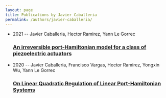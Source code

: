 ```yaml
---
layout: page
title: Publications by Javier Caballeria
permalink: /authors/javier-caballeria/
---
```


<ul class="post-list">
<li><span class='post-meta'>2021 -- Javier Caballeria, Hector Ramirez, Yann Le Gorrec</span><h3><a class='post-link' href='../../an-irreversible-port-hamiltonian-model-for-a-class-of-piezoelectric-actuators'>An irreversible port-Hamiltonian model for a class of piezoelectric actuators</a></h3></li>
<li><span class='post-meta'>2020 -- Javier Caballeria, Francisco Vargas, Hector Ramirez, Yongxin Wu, Yann Le Gorrec</span><h3><a class='post-link' href='../../on-linear-quadratic-regulation-of-linear-port-hamiltonian-systems'>On Linear Quadratic Regulation of Linear Port-Hamiltonian Systems</a></h3></li>

</ul>
